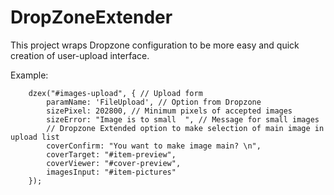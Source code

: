 # DropZoneExtender
This project wraps Dropzone configuration to be more easy and quick creation of user-upload interface.

Example:

        dzex("#images-upload", { // Upload form
            paramName: 'FileUpload', // Option from Dropzone
            sizePixel: 202800, // Minimum pixels of accepted images
            sizeError: "Image is to small  ", // Message for small images
            // Dropzone Extended option to make selection of main image in upload list 
            coverConfirm: "You want to make image main? \n", 
            coverTarget: "#item-preview",
            coverViewer: "#cover-preview",
            imagesInput: "#item-pictures"
        });
